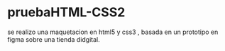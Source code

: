 # pruebaHTML-CSS2
se realizo una maquetacion en html5 y css3 , basada en un prototipo en figma sobre una tienda didgital.
